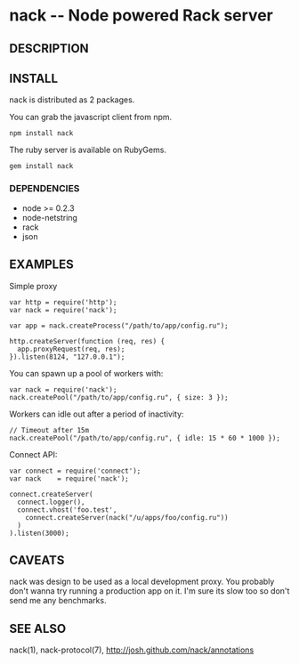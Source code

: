 nack -- Node powered Rack server
================================

## DESCRIPTION

## INSTALL

nack is distributed as 2 packages.

You can grab the javascript client from npm.

    npm install nack

The ruby server is available on RubyGems.

    gem install nack

### DEPENDENCIES

* node >= 0.2.3
* node-netstring
* rack
* json

EXAMPLES
--------

Simple proxy

    var http = require('http');
    var nack = require('nack');

    var app = nack.createProcess("/path/to/app/config.ru");

    http.createServer(function (req, res) {
      app.proxyRequest(req, res);
    }).listen(8124, "127.0.0.1");

You can spawn up a pool of workers with:

    var nack = require('nack');
    nack.createPool("/path/to/app/config.ru", { size: 3 });

Workers can idle out after a period of inactivity:

    // Timeout after 15m
    nack.createPool("/path/to/app/config.ru", { idle: 15 * 60 * 1000 });

Connect API:

    var connect = require('connect');
    var nack    = require('nack');

    connect.createServer(
      connect.logger(),
      connect.vhost('foo.test',
        connect.createServer(nack("/u/apps/foo/config.ru"))
      )
    ).listen(3000);

## CAVEATS

nack was design to be used as a local development proxy. You probably don't wanna try running a production app on it. I'm sure its slow too so don't send me any benchmarks.


## SEE ALSO

nack(1), nack-protocol(7), <http://josh.github.com/nack/annotations>
